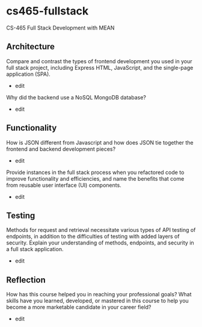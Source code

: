 # cs465-fullstack
CS-465 Full Stack Development with MEAN

## Architecture
Compare and contrast the types of frontend development you used in your full stack project, including Express HTML, JavaScript, and the single-page application (SPA).

- edit

Why did the backend use a NoSQL MongoDB database?

- edit

## Functionality
How is JSON different from Javascript and how does JSON tie together the frontend and backend development pieces?

- edit

Provide instances in the full stack process when you refactored code to improve functionality and efficiencies, and name the benefits that come from reusable user interface (UI) components.

- edit

## Testing
Methods for request and retrieval necessitate various types of API testing of endpoints, in addition to the difficulties of testing with added layers of security. Explain your understanding of methods, endpoints, and security in a full stack application.

- edit

## Reflection
How has this course helped you in reaching your professional goals? What skills have you learned, developed, or mastered in this course to help you become a more marketable candidate in your career field?

- edit
